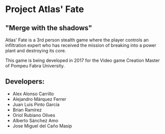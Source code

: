 # Project Atlas' Fate

## "Merge with the shadows"

Atlas' Fate is a 3rd person stealth game where the player controls an infiltration expert who has received the mission of breaking into a power plant and destroying its core.

This game is being developed in 2017 for the Video game Creation Master of Pompeu Fabra University.

## Developers:

* Alex Alonso Carrillo
* Alejandro Márquez Ferrer
* Juan Luis Pinto García
* Brian Ramírez
* Oriol Rubiano Olives
* Alberto Sánchez Amo
* Jose Miguel del Caño Masip
